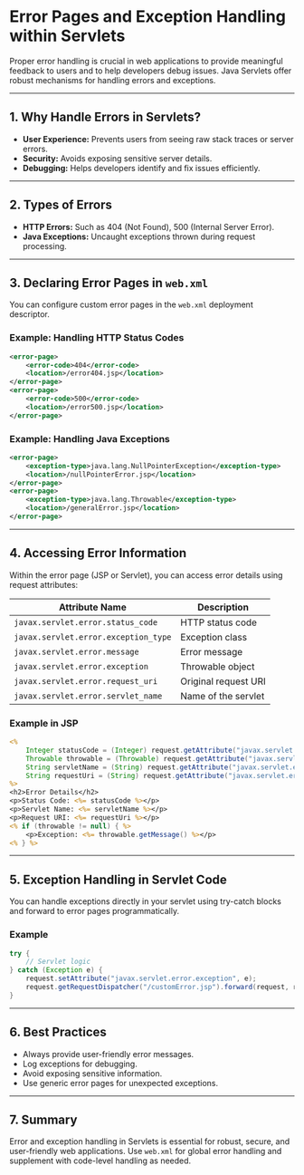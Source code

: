 # Error Pages and Exception Handling within Servlets

Proper error handling is crucial in web applications to provide meaningful feedback to users and to help developers debug issues. Java Servlets offer robust mechanisms for handling errors and exceptions.

---

## 1. Why Handle Errors in Servlets?

- **User Experience:** Prevents users from seeing raw stack traces or server errors.
- **Security:** Avoids exposing sensitive server details.
- **Debugging:** Helps developers identify and fix issues efficiently.

---

## 2. Types of Errors

- **HTTP Errors:** Such as 404 (Not Found), 500 (Internal Server Error).
- **Java Exceptions:** Uncaught exceptions thrown during request processing.

---

## 3. Declaring Error Pages in `web.xml`

You can configure custom error pages in the `web.xml` deployment descriptor.

### Example: Handling HTTP Status Codes

```xml
<error-page>
    <error-code>404</error-code>
    <location>/error404.jsp</location>
</error-page>
<error-page>
    <error-code>500</error-code>
    <location>/error500.jsp</location>
</error-page>
```

### Example: Handling Java Exceptions

```xml
<error-page>
    <exception-type>java.lang.NullPointerException</exception-type>
    <location>/nullPointerError.jsp</location>
</error-page>
<error-page>
    <exception-type>java.lang.Throwable</exception-type>
    <location>/generalError.jsp</location>
</error-page>
```

---

## 4. Accessing Error Information

Within the error page (JSP or Servlet), you can access error details using request attributes:

| Attribute Name                | Description                        |
|-------------------------------|------------------------------------|
| `javax.servlet.error.status_code` | HTTP status code                  |
| `javax.servlet.error.exception_type` | Exception class                 |
| `javax.servlet.error.message`      | Error message                   |
| `javax.servlet.error.exception`    | Throwable object                |
| `javax.servlet.error.request_uri`  | Original request URI            |
| `javax.servlet.error.servlet_name` | Name of the servlet             |

### Example in JSP

```jsp
<%
    Integer statusCode = (Integer) request.getAttribute("javax.servlet.error.status_code");
    Throwable throwable = (Throwable) request.getAttribute("javax.servlet.error.exception");
    String servletName = (String) request.getAttribute("javax.servlet.error.servlet_name");
    String requestUri = (String) request.getAttribute("javax.servlet.error.request_uri");
%>
<h2>Error Details</h2>
<p>Status Code: <%= statusCode %></p>
<p>Servlet Name: <%= servletName %></p>
<p>Request URI: <%= requestUri %></p>
<% if (throwable != null) { %>
    <p>Exception: <%= throwable.getMessage() %></p>
<% } %>
```

---

## 5. Exception Handling in Servlet Code

You can handle exceptions directly in your servlet using try-catch blocks and forward to error pages programmatically.

### Example

```java
try {
    // Servlet logic
} catch (Exception e) {
    request.setAttribute("javax.servlet.error.exception", e);
    request.getRequestDispatcher("/customError.jsp").forward(request, response);
}
```

---

## 6. Best Practices

- Always provide user-friendly error messages.
- Log exceptions for debugging.
- Avoid exposing sensitive information.
- Use generic error pages for unexpected exceptions.

---

## 7. Summary

Error and exception handling in Servlets is essential for robust, secure, and user-friendly web applications. Use `web.xml` for global error handling and supplement with code-level handling as needed.
